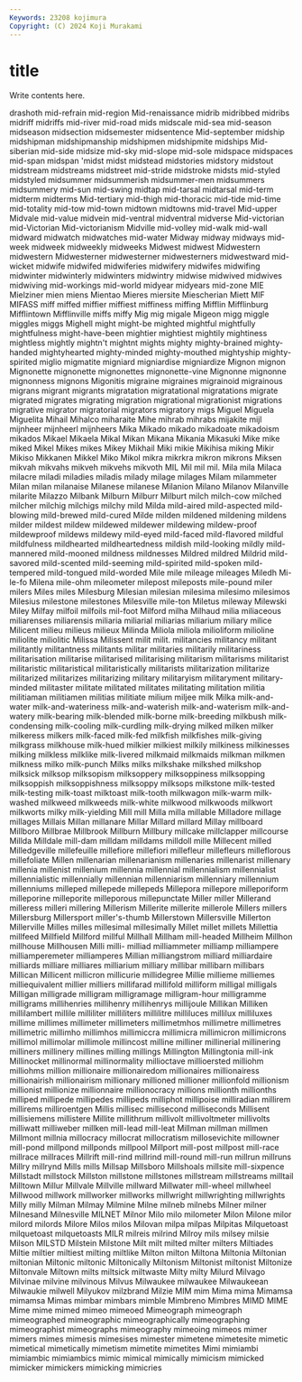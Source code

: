 ```yaml
---
Keywords: 23208 kojimura
Copyright: (C) 2024 Koji Murakami
---
```


# title

Write contents here.



drashoth mid-refrain mid-region Mid-renaissance midrib midribbed midribs midriff midriffs mid-river
mid-road mids midscale mid-sea mid-season midseason midsection midsemester midsentence Mid-september
midship midshipman midshipmanship midshipmen midshipmite midships Mid-siberian mid-side midsize mid-sky
mid-slope mid-sole midspace midspaces mid-span midspan 'midst midst midstead midstories
midstory midstout midstream midstreams midstreet mid-stride midstroke midsts mid-styled midstyled
midsummer midsummerish midsummer-men midsummers midsummery mid-sun mid-swing midtap mid-tarsal midtarsal
mid-term midterm midterms Mid-tertiary mid-thigh mid-thoracic mid-tide mid-time mid-totality mid-tow
mid-town midtown midtowns mid-travel Mid-upper Midvale mid-value midvein mid-ventral midventral
midverse Mid-victorian mid-Victorian Mid-victorianism Midville mid-volley mid-walk mid-wall midward midwatch
midwatches mid-water Midway midway midways mid-week midweek midweekly midweeks Midwest
midwest Midwestern midwestern Midwesterner midwesterner midwesterners midwestward mid-wicket midwife midwifed
midwiferies midwifery midwifes midwifing midwinter midwinterly midwinters midwintry midwise midwived
midwives midwiving mid-workings mid-world midyear midyears mid-zone MIE Mielziner mien
miens Mientao Mieres miersite Miescherian Miett MIF MIFASS miff miffed
miffier miffiest miffiness miffing Mifflin Mifflinburg Mifflintown Mifflinville miffs miffy
Mig mig migale Migeon migg miggle miggles miggs Mighell might
might-be mighted mightful mightfully mightfulness might-have-been mightier mightiest mightily mightiness
mightless mightly mightn't mightnt mights mighty mighty-brained mighty-handed mightyhearted mighty-minded
mighty-mouthed mightyship mighty-spirited miglio migmatite migniard migniardise migniardize Mignon mignon
Mignonette mignonette mignonettes mignonette-vine Mignonne mignonne mignonness mignons Migonitis migraine
migraines migrainoid migrainous migrans migrant migrants migratation migratational migratations migrate
migrated migrates migrating migration migrational migrationist migrations migrative migrator migratorial
migrators migratory migs Miguel Miguela Miguelita Mihail Mihalco miharaite Mihe
mihrab mihrabs mijakite mijl mijnheer mijnheerl mijnheers Mika Mikado mikado
mikadoate mikadoism mikados Mikael Mikaela Mikal Mikan Mikana Mikania Mikasuki
Mike mike miked Mikel Mikes mikes Mikey Mikhail Miki mikie
Mikihisa miking Mikir Mikiso Mikkanen Mikkel Miko Mikol mikra mikrkra
mikron mikrons Miksen mikvah mikvahs mikveh mikvehs mikvoth MIL Mil
mil mil. Mila mila Milaca milacre miladi miladies miladis milady
milage milages Milam milammeter Milan milan milanaise Milanese milanese Milanion
Milano Milanov Milanville milarite Milazzo Milbank Milburn Milburr Milburt milch
milch-cow milched milcher milchig milchigs milchy mild Milda mild-aired mild-aspected
mild-blowing mild-brewed mild-cured Milde milden mildened mildening mildens milder mildest
mildew mildewed mildewer mildewing mildew-proof mildewproof mildews mildewy mild-eyed mild-faced
mild-flavored mildful mildfulness mildhearted mildheartedness mildish mild-looking mildly mild-mannered mild-mooned
mildness mildnesses Mildred mildred Mildrid mild-savored mild-scented mild-seeming mild-spirited mild-spoken
mild-tempered mild-tongued mild-worded Mile mile mileage mileages Miledh Mi-le-fo Milena
mile-ohm mileometer milepost mileposts mile-pound miler milers Miles miles Milesburg
Milesian milesian milesima milesimo milesimos Milesius milestone milestones Milesville mile-ton
Miletus mileway Milewski Miley Milfay milfoil milfoils mil-foot Milford milha
Milhaud milia miliaceous miliarenses miliarensis miliaria miliarial miliarias miliarium miliary
milice Milicent milieu milieus milieux Milinda Miliola miliola milioliform milioline
miliolite miliolitic Milissa Milissent milit milit. militancies militancy militant militantly
militantness militants militar militaries militarily militariness militarisation militarise militarised militarising
militarism militarisms militarist militaristic militaristical militaristically militarists militarization militarize militarized
militarizes militarizing military militaryism militaryment military-minded militaster militate militated militates
militating militation militia militiaman militiamen militias militiate milium miljee milk
Milka milk-and-water milk-and-wateriness milk-and-waterish milk-and-waterism milk-and-watery milk-bearing milk-blended milk-borne milk-breeding
milkbush milk-condensing milk-cooling milk-curdling milk-drying milked milken milker milkeress milkers
milk-faced milk-fed milkfish milkfishes milk-giving milkgrass milkhouse milk-hued milkier milkiest
milkily milkiness milkinesses milking milkless milklike milk-livered milkmaid milkmaids milkman
milkmen milkness milko milk-punch Milks milks milkshake milkshed milkshop milksick
milksop milksopism milksoppery milksoppiness milksopping milksoppish milksoppishness milksoppy milksops milkstone
milk-tested milk-testing milk-toast milktoast milk-tooth milkwagon milk-warm milk-washed milkweed milkweeds
milk-white milkwood milkwoods milkwort milkworts milky milk-yielding Mill mill Milla
milla millable Milladore millage millages Millais Millan millanare Millar Millard
millard Millay millboard Millboro Millbrae Millbrook Millburn Millbury millcake millclapper
millcourse Millda Milldale mill-dam milldam milldams milldoll mille Millecent milled
Milledgeville millefeuille millefiore millefiori millefleur millefleurs milleflorous millefoliate Millen millenarian
millenarianism millenaries millenarist millenary millenia millenist millenium millennia millennial millennialism
millennialist millennialistic millennially millennian millenniarism millenniary millennium millenniums milleped millepede
millepeds Millepora millepore milleporiform milleporine milleporite milleporous millepunctate Miller miller
Millerand milleress milleri millering Millerism Millerite millerite millerole Millers millers
Millersburg Millersport miller's-thumb Millerstown Millersville Millerton Millerville Milles milles millesimal
millesimally Millet millet millets Millettia millfeed Millfield Millford millful Millhall
Millham mill-headed Millheim Millhon millhouse Millhousen Milli milli- milliad milliammeter
milliamp milliampere milliamperemeter milliamperes Millian milliangstrom milliard milliardaire milliards milliare
milliares milliarium milliary millibar millibarn millibars Millican Millicent millicron millicurie
millidegree Millie millieme milliemes milliequivalent millier milliers millifarad millifold milliform
milligal milligals Milligan milligrade milligram milligramage milligram-hour milligramme milligrams millihenries
millihenry millihenrys millijoule Millikan Milliken millilambert millile milliliter milliliters millilitre
milliluces millilux milliluxes millime millimes millimeter millimeters millimetmhos millimetre millimetres
millimetric millimho millimhos millimiccra millimicra millimicron millimicrons millimol millimolar millimole
millincost milline milliner millinerial millinering milliners millinery millines milling millings
Millington Millingtonia mill-ink Millinocket millinormal millinormality millioctave millioersted milliohm milliohms
million millionaire millionairedom millionaires millionairess millionairish millionairism millionary millioned millioner
millionfold millionism millionist millionize millionnaire millionocracy millions millionth millionths milliped
millipede millipedes millipeds milliphot millipoise milliradian millirem millirems milliroentgen Millis
millisec millisecond milliseconds Millisent millisiemens millistere Millite millithrum millivolt millivoltmeter
millivolts milliwatt milliweber millken mill-lead mill-leat Millman millman millmen Millmont
millnia millocracy millocrat millocratism millosevichite millowner mill-pond millpond millponds millpool
Millport mill-post millpost mill-race millrace millraces Millrift mill-rind millrind mill-round
mill-run millrun millruns Millry millrynd Mills mills Millsap Millsboro Millshoals
millsite mill-sixpence Millstadt millstock Millston millstone millstones millstream millstreams milltail
Milltown Millur Millvale Millville millward Millwater mill-wheel millwheel Millwood millwork
millworker millworks millwright millwrighting millwrights Milly milly Milman Milmay Milmine
Milne milneb milnebs Milner milner Milnesand Milnesville MILNET Milnor Milo
milo milometer Milon Milone milor milord milords Milore Milos milos
Milovan milpa milpas Milpitas Milquetoast milquetoast milquetoasts MILR milreis milrind
Milroy mils milsey milsie Milson MILSTD Milstein Milstone Milt milt
milted milter milters Miltiades Miltie miltier miltiest milting miltlike Milton
milton Miltona Miltonia Miltonian miltonian Miltonic miltonic Miltonically Miltonism Miltonist
miltonist Miltonize Miltonvale Miltown milts miltsick miltwaste Milty milty Milurd
Milvago Milvinae milvine milvinous Milvus Milwaukee milwaukee Milwaukeean Milwaukie milwell
Milyukov milzbrand Milzie MIM mim Mima mima Mimamsa mimamsa Mimas
mimbar mimbars mimble Mimbreno Mimbres MIMD MIME Mime mime mimed
mimeo mimeoed Mimeograph mimeograph mimeographed mimeographic mimeographically mimeographing mimeographist mimeographs
mimeography mimeoing mimeos mimer mimers mimes mimesis mimesises mimester mimetene
mimetesite mimetic mimetical mimetically mimetism mimetite mimetites Mimi mimiambi mimiambic
mimiambics mimic mimical mimically mimicism mimicked mimicker mimickers mimicking mimicries
